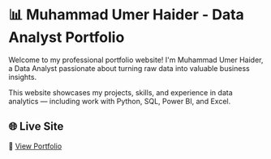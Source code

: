 # 📊 Muhammad Umer Haider - Data Analyst Portfolio

Welcome to my professional portfolio website! I'm Muhammad Umer Haider, a Data Analyst passionate about turning raw data into valuable business insights.

This website showcases my projects, skills, and experience in data analytics — including work with Python, SQL, Power BI, and Excel.

## 🌐 Live Site

🔗 [View Portfolio](https://mumerhaider.github.io/)
